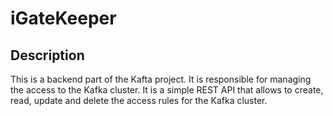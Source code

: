 # iGateKeeper

## Description
This is a backend part of the Kafta project. It is responsible for managing the access to the Kafka cluster. It is a simple REST API that allows to create, read, update and delete the access rules for the Kafka cluster.